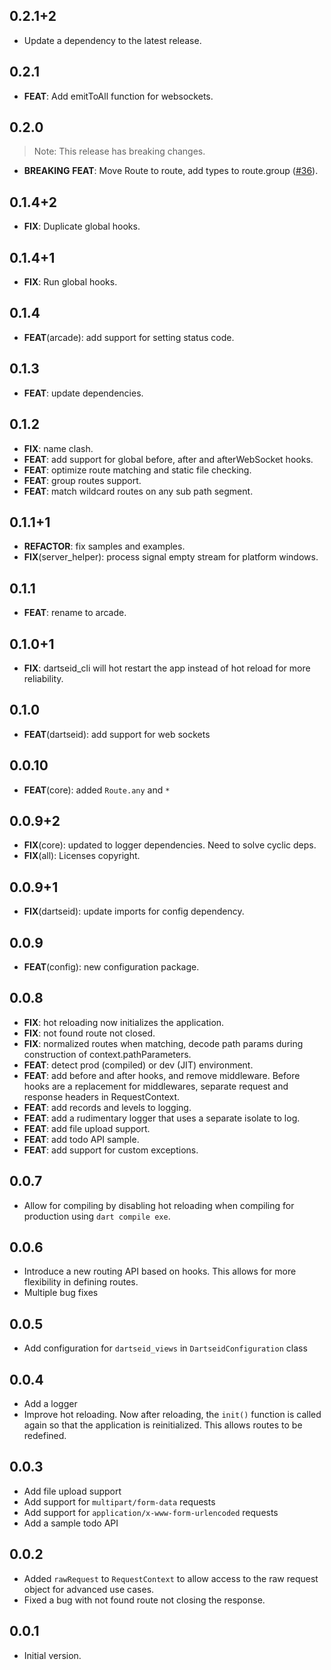 ## 0.2.1+2

 - Update a dependency to the latest release.

## 0.2.1

 - **FEAT**: Add emitToAll function for websockets.

## 0.2.0

> Note: This release has breaking changes.

 - **BREAKING** **FEAT**: Move Route to route, add types to route.group ([#36](https://github.com/dartarcade/arcade/issues/36)).

## 0.1.4+2

 - **FIX**: Duplicate global hooks.

## 0.1.4+1

 - **FIX**: Run global hooks.

## 0.1.4

 - **FEAT**(arcade): add support for setting status code.

## 0.1.3

 - **FEAT**: update dependencies.

## 0.1.2

 - **FIX**: name clash.
 - **FEAT**: add support for global before, after and afterWebSocket hooks.
 - **FEAT**: optimize route matching and static file checking.
 - **FEAT**: group routes support.
 - **FEAT**: match wildcard routes on any sub path segment.

## 0.1.1+1

 - **REFACTOR**: fix samples and examples.
 - **FIX**(server_helper): process signal empty stream for platform windows.

## 0.1.1

 - **FEAT**: rename to arcade.

## 0.1.0+1

 - **FIX**: dartseid_cli will hot restart the app instead of hot reload for more reliability.

## 0.1.0

- **FEAT**(dartseid): add support for web sockets

## 0.0.10

- **FEAT**(core): added `Route.any` and `*`

## 0.0.9+2

 - **FIX**(core): updated to logger dependencies. Need to solve cyclic deps.
 - **FIX**(all): Licenses copyright.

## 0.0.9+1

 - **FIX**(dartseid): update imports for config dependency.

## 0.0.9

 - **FEAT**(config): new configuration package.

## 0.0.8

 - **FIX**: hot reloading now initializes the application.
 - **FIX**: not found route not closed.
 - **FIX**: normalized routes when matching, decode path params during construction of context.pathParameters.
 - **FEAT**: detect prod (compiled) or dev (JIT) environment.
 - **FEAT**: add before and after hooks, and remove middleware. Before hooks are a replacement for middlewares, separate request and response headers in RequestContext.
 - **FEAT**: add records and levels to logging.
 - **FEAT**: add a rudimentary logger that uses a separate isolate to log.
 - **FEAT**: add file upload support.
 - **FEAT**: add todo API sample.
 - **FEAT**: add support for custom exceptions.

## 0.0.7

- Allow for compiling by disabling hot reloading when compiling for production using `dart compile exe`.

## 0.0.6

- Introduce a new routing API based on hooks. This allows for more flexibility in defining routes.
- Multiple bug fixes

## 0.0.5

- Add configuration for `dartseid_views` in `DartseidConfiguration` class

## 0.0.4

- Add a logger
- Improve hot reloading. Now after reloading, the `init()` function is called again so that the application is
  reinitialized. This allows routes to be redefined.

## 0.0.3

- Add file upload support
- Add support for `multipart/form-data` requests
- Add support for `application/x-www-form-urlencoded` requests
- Add a sample todo API

## 0.0.2

- Added `rawRequest` to `RequestContext` to allow access to the raw request object for advanced use cases.
- Fixed a bug with not found route not closing the response.

## 0.0.1

- Initial version.
